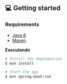 ## 💻 Getting started

### Requirements

- [Java 8](https://www.java.com)
- [Maven](https://maven.apache.org/download.cgi)

**Executando**

```bash
# Install the dependencies
$ mvn install

# Start the app
$ mvn spring-boot:run
```